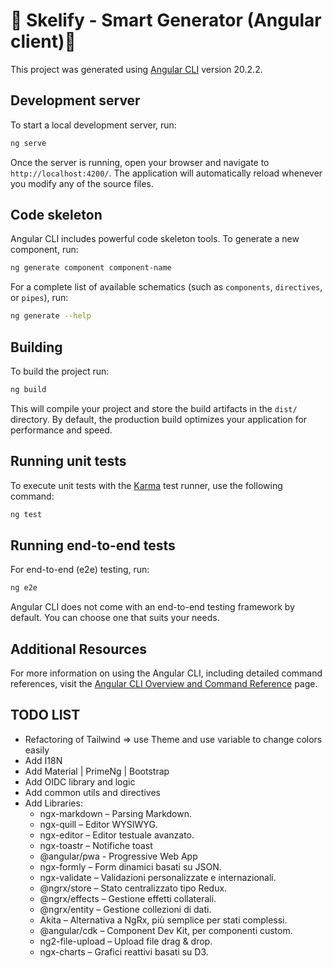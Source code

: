 # 🚀 Skelify - Smart Generator (Angular client)🚀

This project was generated using [Angular CLI](https://github.com/angular/angular-cli) version 20.2.2.

## Development server

To start a local development server, run:

```bash
ng serve
```

Once the server is running, open your browser and navigate to `http://localhost:4200/`. The application will automatically reload whenever you modify any of the source files.

## Code skeleton

Angular CLI includes powerful code skeleton tools. To generate a new component, run:

```bash
ng generate component component-name
```

For a complete list of available schematics (such as `components`, `directives`, or `pipes`), run:

```bash
ng generate --help
```

## Building

To build the project run:

```bash
ng build
```

This will compile your project and store the build artifacts in the `dist/` directory. By default, the production build optimizes your application for performance and speed.

## Running unit tests

To execute unit tests with the [Karma](https://karma-runner.github.io) test runner, use the following command:

```bash
ng test
```

## Running end-to-end tests

For end-to-end (e2e) testing, run:

```bash
ng e2e
```

Angular CLI does not come with an end-to-end testing framework by default. You can choose one that suits your needs.

## Additional Resources

For more information on using the Angular CLI, including detailed command references, visit the [Angular CLI Overview and Command Reference](https://angular.dev/tools/cli) page.


## TODO LIST
- Refactoring of Tailwind => use Theme and use variable to change colors easily
- Add I18N
- Add Material | PrimeNg | Bootstrap
- Add OIDC library and logic 
- Add common utils and directives
- Add Libraries:
    - ngx-markdown – Parsing Markdown.
    - ngx-quill – Editor WYSIWYG.
    - ngx-editor – Editor testuale avanzato.
    - ngx-toastr – Notifiche toast
    - @angular/pwa - Progressive Web App
    - ngx-formly – Form dinamici basati su JSON.
    - ngx-validate – Validazioni personalizzate e internazionali.
    - @ngrx/store – Stato centralizzato tipo Redux.
    - @ngrx/effects – Gestione effetti collaterali.
    - @ngrx/entity – Gestione collezioni di dati.
    - Akita – Alternativa a NgRx, più semplice per stati complessi.
    - @angular/cdk – Component Dev Kit, per componenti custom.
    - ng2-file-upload – Upload file drag & drop.
    - ngx-charts – Grafici reattivi basati su D3.